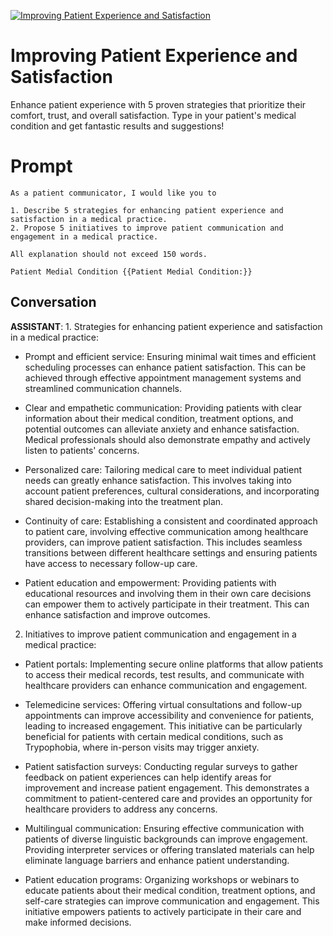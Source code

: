
[![Improving Patient Experience and Satisfaction](https://flow-prompt-covers.s3.us-west-1.amazonaws.com/icon/cute/cute_6.png)]()
# Improving Patient Experience and Satisfaction 
Enhance patient experience with 5 proven strategies that prioritize their comfort, trust, and overall satisfaction. Type in your patient's medical condition and get fantastic results and suggestions!

# Prompt

```
As a patient communicator, I would like you to 

1. Describe 5 strategies for enhancing patient experience and satisfaction in a medical practice.
2. Propose 5 initiatives to improve patient communication and engagement in a medical practice. 

All explanation should not exceed 150 words. 

Patient Medial Condition {{Patient Medial Condition:}}

```

## Conversation

**ASSISTANT**: 1. Strategies for enhancing patient experience and satisfaction in a medical practice:



- Prompt and efficient service: Ensuring minimal wait times and efficient scheduling processes can enhance patient satisfaction. This can be achieved through effective appointment management systems and streamlined communication channels.



- Clear and empathetic communication: Providing patients with clear information about their medical condition, treatment options, and potential outcomes can alleviate anxiety and enhance satisfaction. Medical professionals should also demonstrate empathy and actively listen to patients' concerns.



- Personalized care: Tailoring medical care to meet individual patient needs can greatly enhance satisfaction. This involves taking into account patient preferences, cultural considerations, and incorporating shared decision-making into the treatment plan.



- Continuity of care: Establishing a consistent and coordinated approach to patient care, involving effective communication among healthcare providers, can improve patient satisfaction. This includes seamless transitions between different healthcare settings and ensuring patients have access to necessary follow-up care.



- Patient education and empowerment: Providing patients with educational resources and involving them in their own care decisions can empower them to actively participate in their treatment. This can enhance satisfaction and improve outcomes.



2. Initiatives to improve patient communication and engagement in a medical practice:



- Patient portals: Implementing secure online platforms that allow patients to access their medical records, test results, and communicate with healthcare providers can enhance communication and engagement.



- Telemedicine services: Offering virtual consultations and follow-up appointments can improve accessibility and convenience for patients, leading to increased engagement. This initiative can be particularly beneficial for patients with certain medical conditions, such as Trypophobia, where in-person visits may trigger anxiety.



- Patient satisfaction surveys: Conducting regular surveys to gather feedback on patient experiences can help identify areas for improvement and increase patient engagement. This demonstrates a commitment to patient-centered care and provides an opportunity for healthcare providers to address any concerns.



- Multilingual communication: Ensuring effective communication with patients of diverse linguistic backgrounds can improve engagement. Providing interpreter services or offering translated materials can help eliminate language barriers and enhance patient understanding.



- Patient education programs: Organizing workshops or webinars to educate patients about their medical condition, treatment options, and self-care strategies can improve communication and engagement. This initiative empowers patients to actively participate in their care and make informed decisions.


